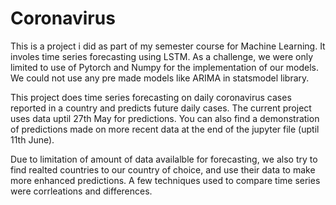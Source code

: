 # Coronavirus
This is a project i did as part of my semester course for Machine Learning. It involes time series forecasting using LSTM. As a challenge, we were only limited to use of Pytorch and
Numpy for the implementation of our models. We could not use any pre made models like ARIMA in statsmodel library.

This project does time series forecasting on daily coronavirus cases reported in a country and predicts future daily cases. The current project uses data uptil 27th May for predictions. 
You can also find a demonstration of predictions made on more recent data at the end of the jupyter file (uptil 11th June). 

Due to limitation of amount of data availalble for forecasting, we also try to find realted countries to our country of choice, and use their data to make more enhanced predictions.
A few techniques used to compare time series were corrleations and differences.
